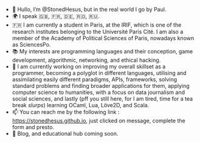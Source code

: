 - 👋 Hullo, I’m @StonedHesus, but in the real world I go by Paul.
- 🌍 I speak 🇬🇧, 🇫🇷, 🇩🇪, 🇷🇴, 🇷🇺.
- 🇫🇷 I am currently a student in Paris, at the IRIF, which is one of the research institutes belonging to the Université Paris Cité. I am also a member of the Academy of Political Sciences of Paris, nowadays known as SciencesPo.
- 📚 My interests are programming languages and their conception, game development, algorithmic, networking, and ethical hacking.
- 🚀 I am currently working on improving my overall skillset as a programmer, becoming a polyglot in different languages, utilising and assimilating easily different paradigms, APIs, frameworks, solving standard problems and finding broader applications for them, applying computer science to humanities, with a focus on data journalism and social sciences, and lastly (pff you still here, for I am tired, time for a tea break *slurps*) learning OCaml, Lua, Löve2D, and Scala.
- 📫 You can reach me by the following link : https://stonedhesus.github.io, just clicked on message, complete the form and presto.
- 🏫 Blog, and educational hub coming soon.
